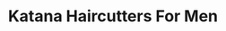---
title: "Katana Haircutters For Men"
url: /cambridge/katana-haircutters-for-men/
shop: hairdresser
---